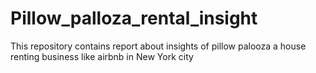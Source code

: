 # Pillow_palloza_rental_insight
This repository contains report about insights of pillow palooza a house renting business like airbnb in New York city
